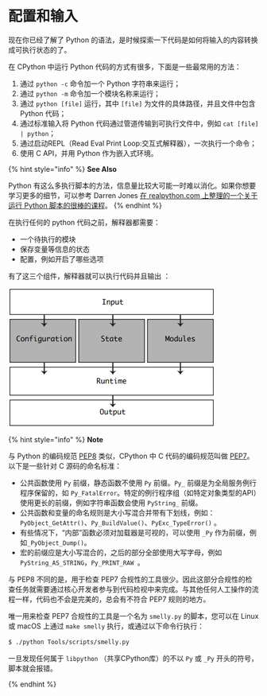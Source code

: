# 配置和输入

现在你已经了解了 Python 的语法，是时候探索一下代码是如何将输入的内容转换成可执行状态的了。

在 CPython 中运行 Python 代码的方式有很多，下面是一些最常用的方法：

1. 通过 `python -c` 命令加一个 Python 字符串来运行；
2. 通过 `python -m` 命令加一个模块名称来运行；
3. 通过 `python [file]` 运行，其中 `[file]` 为文件的具体路径，并且文件中包含 Python 代码；
4. 通过标准输入将 Python 代码通过管道传输到可执行文件中，例如 `cat [file] | python`；
5. 通过启动REPL（Read Eval Print Loop:交互式解释器），一次执行一个命令；
6. 使用 C API，并用 Python 作为嵌入式环境。

{% hint style="info" %}
**See Also**

Python 有这么多执行脚本的方法，信息量比较大可能一时难以消化。如果你想要学习更多的细节，可以参考 Darren Jones [在 realpython.com 上整理的一个关于运行 Python 脚本的很棒的课程](https://realpython.com/courses/running-python-scripts/)。
{% endhint %}

在执行任何的 python 代码之前，解释器都需要：

- 一个待执行的模块
- 保存变量等信息的状态
- 配置，例如开启了哪些选项

有了这三个组件，解释器就可以执行代码并且输出 ：

![图6.1 CPython解释器三个模块](<../.gitbook/assets/图6.1 CPython解释器三个模块.png>)

{% hint style="info" %}
**Note**

与 Python 的编码规范 [PEP8](https://realpython.com/courses/writing-beautiful-python-code-pep-8/) 类似，CPython 中 C 代码的编码规范叫做 [PEP7](https://peps.python.org/pep-0007/)。以下是一些针对 C 源码的命名标准：

- 公共函数使用 `Py` 前缀，静态函数不使用 `Py` 前缀。`Py_` 前缀是为全局服务例行程序保留的，如 `Py_FatalError`。特定的例行程序组（如特定对象类型的API）使用更长的前缀，例如字符串函数会使用 `PyString_` 前缀。
- 公共函数和变量的命名规则是大小写混合并带有下划线，例如：`PyObject_GetAttr()`、`Py_BuildValue()`、`PyExc_TypeError()` 。
- 有些情况下，“内部”函数必须对加载器是可视的，可以使用 `_Py` 作为前缀，例如`_PyObject_Dump()`。
- 宏的前缀应是大小写混合的，之后的部分全部使用大写字母，例如`PyString_AS_STRING`，`Py_PRINT_RAW `。

与 PEP8 不同的是，用于检查 PEP7 合规性的工具很少。因此这部分合规性的检查任务就需要通过核心开发者参与到代码检视中来完成。与其他任何人工操作的流程一样，代码也不会是完美的，总会有不符合 PEP7 规则的地方。

唯一用来检查 PEP7 合规性的工具是一个名为 `smelly.py` 的脚本，您可以在 Linux 或 macOS 上通过 `make smelly` 执行，或通过以下命令行执行：

```bash
$ ./python Tools/scripts/smelly.py
```

一旦发现任何属于 `libpython` （共享CPython库）的不以 `Py` 或 `_Py` 开头的符号，脚本就会报错。

{% endhint %}